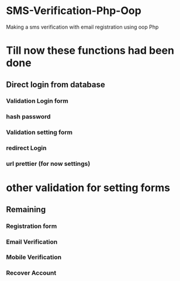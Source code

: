 # SMS-Verification-Php-Oop
Making a sms verification with email registration using oop Php 
#  Till now these functions had been done
## Direct login from database 
### Validation Login form
### hash password
### Validation setting form
### redirect Login
### url prettier (for now settings)
# other validation for setting forms
## Remaining #
### Registration form
### Email Verification
### Mobile Verification
### Recover Account 




